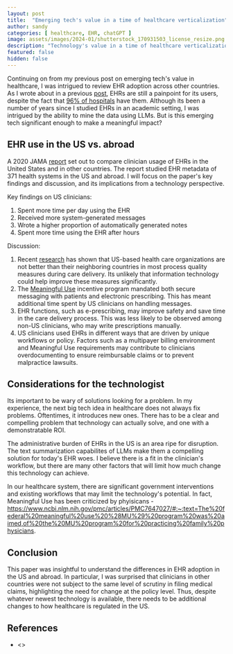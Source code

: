 ```yaml
---
layout: post
title:  "Emerging tech's value in a time of healthcare verticalization"
author: sandy
categories: [ healthcare, EHR, chatGPT ]
image: assets/images/2024-01/shutterstock_170931503_license_resize.png
description: "Technology's value in a time of healthcare verticalization"
featured: false
hidden: false
---
```


Continuing on from my previous post on emerging tech's value in healthcare, I was intrigued to review EHR adoption across other countries.  As I wrote about in a previous [post](https://slsu0424.github.io/switchover-disruptions-true-cost-ai-scribe), EHRs are still a painpoint for its users, despite the fact that [96% of hospitals](https://www.beckershospitalreview.com/ehrs/96-of-us-hospitals-have-ehrs-but-barriers-remain-to-interoperability-onc-says.html) have them.  Although its been a number of years since I studied EHRs in an academic setting, I was intrigued by the ability to mine the data using LLMs.  But is this emerging tech significant enough to make a meaningful impact?

## EHR use in the US vs. abroad

A 2020 JAMA [report](https://jamanetwork.com/journals/jamainternalmedicine/fullarticle/2774129) set out to compare clinician usage of EHRs in the United States and in other countries.  The report studied EHR metadata of 371 health systems in the US and abroad.  I will focus on the paper's key findings and discussion, and its implications from a technology perspective.

Key findings on US clinicians:
1. Spent more time per day using the EHR
2. Received more system-generated messages
3. Wrote a higher proportion of automatically generated notes
4. Spent more time using the EHR after hours

Discussion:
1. Recent [research](https://www.healthsystemtracker.org/chart-collection/quality-u-s-healthcare-system-compare-countries/) has shown that US-based health care organizations are not better than their neighboring countries in most process quality measures during care delivery.  Its unlikely that information technology could help improve these measures significantly.
2. The [Meaningful Use](https://www.ama-assn.org/practice-management/medicare-medicaid/meaningful-use-electronic-health-record-ehr-incentive) incentive program mandated both secure messaging with patients and electronic prescribing.  This has meant additional time spent by US clinicians on handling messages.
3. EHR functions, such as e-prescribing, may improve safety and save time in the care delivery process.  This was less likely to be observed among non-US clinicians, who may write prescriptions manually.
4. US clinicians used EHRs in different ways that are driven by unique workflows or policy.  Factors such as a multipayer billing environment and Meaningful Use requirements may contribute to clinicians overdocumenting to ensure reimbursable claims or to prevent malpractice lawsuits.  

## Considerations for the technologist

Its important to be wary of solutions looking for a problem.  In my experience, the next big tech idea in healthcare does not always fix problems.  Oftentimes, it introduces new ones.  There has to be a clear and compelling problem that technology can actually solve, and one with a demonstratable ROI.  

The administrative burden of EHRs in the US is an area ripe for disruption.  The text summarization capabilites of LLMs make them a compelling solution for today's EHR woes.  I believe there is a fit in the clinician's workflow, but there are many other factors that will limit how much change this technology can achieve.  

In our healthcare system, there are significant government interventions and existing workflows that may limit the technology's potential. In fact, Meaningful Use has been criticized by phyisicans - https://www.ncbi.nlm.nih.gov/pmc/articles/PMC7647027/#:~:text=The%20federal%20meaningful%20use%20%28MU%29%20program%20was%20aimed,of%20the%20MU%20program%20for%20practicing%20family%20physicians.


## Conclusion
This paper was insightful to understand the differences in EHR adoption in the US and abroad.  In particular, I was surprised that clinicians in other countries were not subject to the same level of scrutiny in filing medical claims, highlighting the need for change at the policy level.  Thus, despite whatever newest technology is available, there needs to be additional changes to how healthcare is regulated in the US.



## References
+ <>